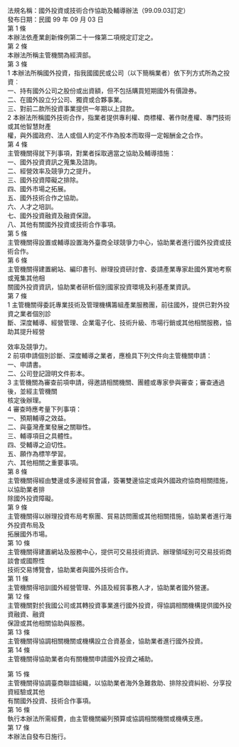 法規名稱：國外投資或技術合作協助及輔導辦法（99.09.03訂定）  
發布日期：民國 99 年 09 月 03 日  
第 1 條  
本辦法依產業創新條例第二十一條第二項規定訂定之。  
第 2 條  
本辦法所稱主管機關為經濟部。  
第 3 條  
1 本辦法所稱國外投資，指我國國民或公司（以下簡稱業者）依下列方式所為之投資︰  
一、持有國外公司之股份或出資額，但不包括購買短期國外有價證券。  
二、在國外設立分公司、獨資或合夥事業。  
三、對前二款所投資事業提供一年期以上貸款。  
2 本辦法所稱國外技術合作，指業者提供專利權、商標權、著作財產權、專門技術或其他智慧財產  
權，與外國政府、法人或個人約定不作為股本而取得一定報酬金之合作。  
第 4 條  
主管機關得就下列事項，對業者採取適當之協助及輔導措施：  
一、國外投資資訊之蒐集及諮詢。  
二、經營效率及競爭力之提升。  
三、國外投資障礙之排除。  
四、國外市場之拓展。  
五、國外技術合作之協助。  
六、人才之培訓。  
七、國外投資融資及融資保證。  
八、其他有關國外投資或技術合作事項。  
第 5 條  
主管機關得設置或輔導設置海外臺商全球競爭力中心，協助業者進行國外投資或技術合作。  
第 6 條  
主管機關得建置網站、編印書刊、辦理投資研討會、委請產業專家赴國外實地考察或蒐集其他相  
關國外投資資訊，協助業者研析個別國家投資環境及利基產業資訊。  
第 7 條  
1 主管機關得委託專業技術及管理機構籌組產業服務團，前往國外，提供已對外投資之業者個別診  
斷、深度輔導、經營管理、企業電子化、技術升級、市場行銷或其他相關服務，協助其提升經營  


效率及競爭力。  
2 前項申請個別診斷、深度輔導之業者，應檢具下列文件向主管機關申請：  
一、申請書。  
二、公司登記證明文件影本。  
3 主管機關為審查前項申請，得邀請相關機關、團體或專家參與審查；審查通過後，並經主管機關  
核定後辦理。  
4 審查時應考量下列事項：  
一、預期輔導之效益。  
二、與臺灣產業發展之關聯性。  
三、輔導項目之具體性。  
四、受輔導之迫切性。  
五、願作為標竿學習。  
六、其他相關之重要事項。  
第 8 條  
主管機關得經由雙邊或多邊經貿會議，簽署雙邊協定或與外國政府協商相關措施，以協助業者排  
除國外投資障礙。  
第 9 條  
主管機關得以辦理投資布局考察團、貿易訪問團或其他相關措施，協助業者進行海外投資布局及  
拓展國外市場。  
第 10 條  
主管機關得建置網站及服務中心，提供可交易技術資訊、辦理領域別可交易技術商談會或國際性  
技術交易博覽會，協助業者與國外技術合作。  
第 11 條  
主管機關得培訓國外經營管理、外語及經貿事務人才，協助業者國外營運。  
第 12 條  
主管機關對於我國公司或其轉投資事業進行國外投資，得協調相關機構提供國外投資融資、融資  
保證或其他相關協助與服務。  
第 13 條  
主管機關得協調相關機關或機構設立合資基金，協助業者進行國外投資。  
第 14 條  
主管機關得協助業者向有關機關申請國外投資之補助。  


第 15 條  
主管機關得協調臺商聯誼組織，以協助業者海外急難救助、排除投資糾紛、分享投資經驗或其他  
有關國外投資、技術合作事項。  
第 16 條  
執行本辦法所需經費，由主管機關編列預算或協調相關機關或機構支應。  
第 17 條  
本辦法自發布日施行。  


